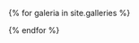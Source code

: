 {% for galeria in site.galleries %}
    <div class="col-sm-6">
        <img src="{{ galeria.image }}" alt="">
    </div>
{% endfor %}
